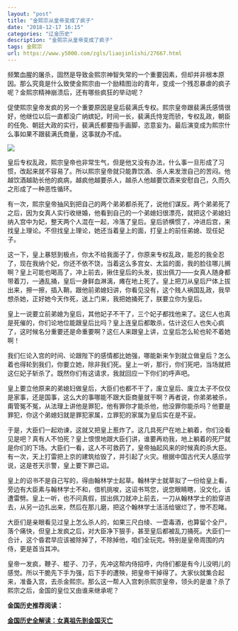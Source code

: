 ```yaml
---
layout: "post"
title: "金熙宗从皇帝变成了疯子"
date: "2018-12-17 16:15"
categories: "辽金历史"
description: "金熙宗从皇帝变成了疯子"
tags: 金熙宗
url: https://www.y5000.com/zgls/liaojinlishi/27667.html
---
```






频繁血腥的屠杀，固然是导致金熙宗神智失常的一个重要因素，但却并非根本原因。那么究竟是什么致使金熙宗由一个励精图治的青年，变成一个残忍暴虐的疯子呢？金熙宗精神崩溃后，还有哪些疯狂的举动呢？

促使熙宗皇帝发疯的另一个重要原因是皇后裴满氏专权。熙宗皇帝跟裴满氏感情很好，他继位以后一直都没广纳嫔妃，时间一长，裴满氏恃宠而骄，专权乱政，朝臣的任免、朝廷大政的实行，裴满氏都要指手画脚，恣意妄为。最后演变成为熙宗什么事如果不跟裴满氏商量，这事就办不成。

![](https://img.y5000.com/uploads/allimg/180116/8-1P1161105164c.jpg)

皇后专权乱政，熙宗皇帝也非常生气，但是他又没有办法，什么事一旦形成了习惯，改起来就不容易了。所以熙宗皇帝就只能靠饮酒、杀人来发泄自己的苦闷。他越饮酒越助长他的疯病，越疯他越要杀人，越杀人他越要饮酒来安慰自己，久而久之形成了一种恶性循环。

有一次，熙宗皇帝抽风到把自己的两个弟弟都杀死了，说他们谋反。两个弟弟死了之后，因为女真人实行收继婚，他看到自己的一个弟媳妇很漂亮，就把这个弟媳妇纳入宫中为妃，整天两个人混在一起，冷落了皇后。皇后骄横惯了，冲进后宫，来找皇上理论。不但找皇上理论，她还当着皇上的面，打皇上的前任弟媳、现任妃子。

这一下，皇上暴怒到极点，你太不给我面子了，你原来专权乱政，能忍的我全忍了，现在我纳个妃，你还不依不饶，当着这么多宫女、太监的面，我的脸往哪儿搁啊？皇上可能也喝高了，冲上前去，揪住皇后的头发，拔出佩刀——女真人随身都带着刀，一通乱捅，皇后一身鲜血淋漓，瘫在地上死了。皇上把刀从皇后尸体上拔出来，擦一擦，插入鞘，跟他前弟媳妇讲，你看见没有，这个贱人祸国乱政，我早想杀她，正好她今天作死，送上门来，我把她捅死了，朕要立你为皇后。

皇上一说要立前弟媳为皇后，其他妃子不干了，三个妃子都找他来了。这仨人也真是死催的，你们论地位能跟皇后比吗？皇上连皇后都敢杀，估计这仨人也失心疯了，这时候名分重要还是命重要啊？这仨人来跟皇上讲，立皇后怎么轮也轮不着她啊！

我们仨论入宫的时间、论跟陛下的感情都比她强，哪能新来乍到就立做皇后？怎么着也得轮到我们，你要立她，除非我们死。皇上一听，那行，你们死吧，当场就把这仨妃子斩杀了。既然你们有这请求，我就回应一下你们的呼声吧。

皇上要立他原来的弟媳妇做皇后，大臣们也都不干了，废立皇后、废立太子不仅仅是家事，还是国事，这么大的事哪能不跟大臣商量就干啊？再者说，你弟弟被杀，甭管冤不冤，从法理上讲他是罪犯，他有罪你才能杀他，他没罪你能杀吗？他要是罪犯，你这个弟媳妇就是罪犯家属，立罪犯的家属为皇后实在是不妥。

于是，大臣们一起劝谏，这就又把皇上惹炸了。这几具死尸在地上躺着，你们没看见是吧？真有人不怕死？皇上恨恨地跟大臣们讲，谁要再劝我，地上躺着的死尸就是你们的下场。大臣们一看，这人不可救药了，皇帝抽起风来的时候真的杀大臣。有一次，天上打雷把上京的建筑给毁了，并引起了火灾。根据中国古代天人感应学说，这是苍天示警，皇上要下罪己诏。

皇上的诏书不是自己写的，得由翰林学士起草。翰林学士就草拟了一份给皇上看，旁边有大臣素与翰林学士不和，借机挑唆，这诏书骂您，说您眼睛瞎，没文化，该遭雷劈。皇上一听，也不问真假，拔出佩刀就冲上前去，一刀从翰林学士的脸穿进去，从另一边扎出来，然后在那儿磨，把这个翰林学士活活给锯烂了，惨不忍睹。

大臣们是亲眼看见过皇上怎么杀人的，如果三尺白绫、一壶毒酒，也算留个全尸，落个痛快，但皇上发疯之后，对大臣净下狠手，甚至皇后都被乱刀捅死。大臣们一合计，这个昏君早应该被除掉了，不除掉他，咱们全玩完。特别是皇帝周围的内侍，更是首当其冲。

皇帝一发疯，鞭子、棍子、刀子，先冲这帮内侍招呼，内侍们都是有今儿没明儿的感觉。所以干脆先下手为强，后下手的遭殃，把皇帝干掉得了。大家伙就集合起来，准备入宫，去杀金熙宗。那么这一帮人入宫刺杀熙宗皇帝，领头的是谁？杀了熙宗之后，金国的皇位又由谁来继承呢？

**金国历史推荐阅读：**

**[金国历史全解读：女真祖先到金国灭亡](https://www.y5000.com/zgls/liaojinlishi/2018/0115/27654.html)**
